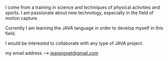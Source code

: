 I come from a training in science and techniques of physical activities and sports.
I am passionate about new technology, especially in the field of motion capture.

Currently I am learning the JAVA language in order to develop myself in this field.

I would be interested to collaborate with any type of JAVA project.

my email address --> jeanpignet@gmail.com



<!---
Jpignet/Jpignet is a ✨ special ✨ repository because its `README.md` (this file) appears on your GitHub profile.
You can click the Preview link to take a look at your changes.
--->

